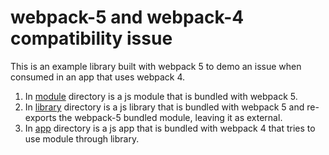# webpack-5 and webpack-4 compatibility issue

This is an example library built with webpack 5 to demo an issue when consumed in an app that uses webpack 4.

1. In [module](./module) directory is a js module that is bundled with webpack 5.
2. In [library](./library) directory is a js library that is bundled with webpack 5 and re-exports the webpack-5 bundled module, leaving it as external.
1. In [app](./app) directory is a js app that is bundled with webpack 4 that tries to use module through library.
